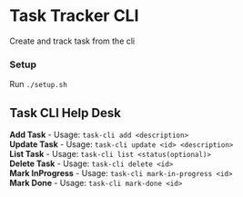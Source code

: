 # Task Tracker CLI
Create and track task from the cli

### Setup
Run `./setup.sh`


Task CLI Help Desk
---
**Add Task**        - Usage: `task-cli add <description>`     
**Update Task**     - Usage: `task-cli update <id> <description>`  
**List Task**       - Usage: `task-cli list <status(optional)>`  
**Delete Task**     - Usage: `task-cli delete <id>`  
**Mark InProgress** - Usage: `task-cli mark-in-progress <id>`  
**Mark Done**       - Usage: `task-cli mark-done <id>`  

